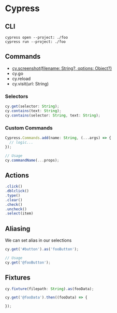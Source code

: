 # Cypress

## CLI
```
cypress open --project: ./foo
cypress run --project: ./foo
```

## Commands
- [cy.screenshot(filename: String?, options: Object?)](https://docs.cypress.io/es/api/commands/screenshot.html)
- cy.go
- cy.reload
- cy.visit(url: String)

### Selectors
```js
cy.get(selector: String);
cy.contains(text: String);
cy.contains(selector: String, text: String);
```

### Custom Commands
```js
Cypress.Commands.add(name: String, (...args) => {
  // logic...
});

// Usage
cy.commandName(...props);
```

## Actions
```js
.click()
.dblclick()
.type()
.clear()
.check()
.uncheck()
.select(item)
```


## Aliasing
We can set alias in our selections
```js
cy.get('#button').as('fooButton');

// Usage
cy.get('@fooButton');
```

## Fixtures
```js
cy.fixture(filepath: String).as(fooData);

cy.get('@fooData').then((fooData) => {

});
```
